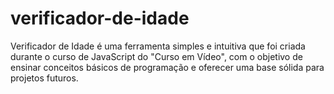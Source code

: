 # verificador-de-idade
Verificador de Idade é uma ferramenta simples e intuitiva que foi criada durante o curso de JavaScript do "Curso em Vídeo", com o objetivo de ensinar conceitos básicos de programação e oferecer uma base sólida para projetos futuros.
